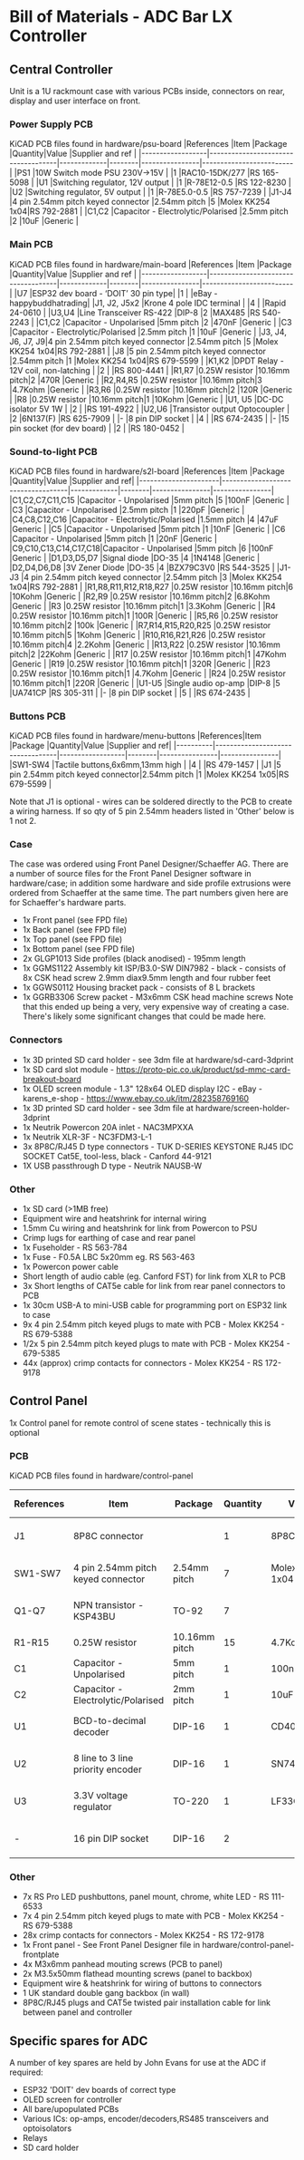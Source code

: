 # Bill of Materials - ADC Bar LX Controller

## Central Controller 
Unit is a 1U rackmount case with various PCBs inside, connectors on rear, display and user interface on front.

### Power Supply PCB
KiCAD PCB files found in hardware/psu-board
|References        |Item                                |Package      |Quantity|Value           |Supplier and ref         |
|------------------|------------------------------------|-------------|--------|----------------|-------------------------|
|PS1               |10W Switch mode PSU 230V->15V       |             |1       |RAC10-15DK/277  |RS 165-5098              |
|U1                |Switching regulator, 12V output     |             |1       |R-78E12-0.5     |RS 122-8230              |
|U2                |Switching regulator, 5V output      |             |1       |R-78E5.0-0.5    |RS 757-7239              |
|J1-J4             |4 pin 2.54mm pitch keyed connector  |2.54mm pitch |5       |Molex KK254 1x04|RS 792-2881              |
|C1,C2             |Capacitor - Electrolytic/Polarised  |2.5mm pitch  |2       |10uF            |Generic                  |
### Main PCB
KiCAD PCB files found in hardware/main-board
|References        |Item                                |Package      |Quantity|Value           |Supplier and ref         |
|------------------|------------------------------------|-------------|--------|----------------|-------------------------|
|U7                |ESP32 dev board - ‘DOIT’ 30 pin type|             |1       |                |eBay - happybuddhatrading|
|J1, J2, J5x2      |Krone 4 pole IDC terminal           |             |4       |                |Rapid 24-0610            |
|U3,U4             |Line Transceiver RS-422             |DIP-8        |2       |MAX485          |RS 540-2243              |
|C1,C2             |Capacitor - Unpolarised             |5mm pitch    |2       |470nF           |Generic                  |
|C3                |Capacitor - Electrolytic/Polarised  |2.5mm pitch  |1       |10uF            |Generic                  |
|J3, J4, J6, J7, J9|4 pin 2.54mm pitch keyed connector  |2.54mm pitch |5       |Molex KK254 1x04|RS 792-2881              |
|J8                |5 pin 2.54mm pitch keyed connector  |2.54mm pitch |1       |Molex KK254 1x04|RS 679-5599              |
|K1,K2             |DPDT Relay - 12V coil, non-latching |             |2       |                |RS 800-4441              |
|R1,R7             |0.25W resistor                      |10.16mm pitch|2       |470R            |Generic                  |
|R2,R4,R5          |0.25W resistor                      |10.16mm pitch|3       |4.7Kohm         |Generic                  |
|R3,R6             |0.25W resistor                      |10.16mm pitch|2       |120R            |Generic                  |
|R8                |0.25W resistor                      |10.16mm pitch|1       |10Kohm          |Generic                  |
|U1, U5            |DC-DC isolator 5V 1W                |             |2       |                |RS 191-4922              |
|U2,U6             |Transistor output Optocoupler       |             |2       |6N137(F)        |RS 625-7909              |
|-                 |8 pin DIP socket                    |             |4       |                |RS 674-2435              |
|-                 |15 pin socket (for dev board)       |             |2       |                |RS 180-0452              |
### Sound-to-light PCB
KiCAD PCB files found in hardware/s2l-board
|References            |Item                               |Package      |Quantity|Value           |Supplier and ref|
|----------------------|-----------------------------------|-------------|--------|----------------|----------------|
|C1,C2,C7,C11,C15      |Capacitor - Unpolarised            |5mm pitch    |5       |100nF           |Generic         |
|C3                    |Capacitor - Unpolarised            |2.5mm pitch  |1       |220pF           |Generic         |
|C4,C8,C12,C16         |Capacitor - Electrolytic/Polarised |1.5mm pitch  |4       |47uF            |Generic         |
|C5                    |Capacitor - Unpolarised            |5mm pitch    |1       |10nF            |Generic         |
|C6                    |Capacitor - Unpolarised            |5mm pitch    |1       |20nF            |Generic         |
|C9,C10,C13,C14,C17,C18|Capacitor - Unpolarised            |5mm pitch    |6       |100nF           |Generic         |
|D1,D3,D5,D7           |Signal diode                       |DO-35        |4       |1N4148          |Generic         |
|D2,D4,D6,D8           |3V Zener Diode                     |DO-35        |4       |BZX79C3V0       |RS 544-3525     |
|J1-J3                 |4 pin 2.54mm pitch keyed connector |2.54mm pitch |3       |Molex KK254 1x04|RS 792-2881     |
|R1,R8,R11,R12,R18,R27 |0.25W resistor                     |10.16mm pitch|6       |10Kohm          |Generic         |
|R2,R9                 |0.25W resistor                     |10.16mm pitch|2       |6.8Kohm         |Generic         |
|R3                    |0.25W resistor                     |10.16mm pitch|1       |3.3Kohm         |Generic         |
|R4                    |0.25W resistor                     |10.16mm pitch|1       |100R            |Generic         |
|R5,R6                 |0.25W resistor                     |10.16mm pitch|2       |100k            |Generic         |
|R7,R14,R15,R20,R25    |0.25W resistor                     |10.16mm pitch|5       |1Kohm           |Generic         |
|R10,R16,R21,R26       |0.25W resistor                     |10.16mm pitch|4       |2.2Kohm         |Generic         |
|R13,R22               |0.25W resistor                     |10.16mm pitch|2       |22Kohm          |Generic         |
|R17                   |0.25W resistor                     |10.16mm pitch|1       |47Kohm          |Generic         |
|R19                   |0.25W resistor                     |10.16mm pitch|1       |320R            |Generic         |
|R23                   |0.25W resistor                     |10.16mm pitch|1       |4.7Kohm         |Generic         |
|R24                   |0.25W resistor                     |10.16mm pitch|1       |220R            |Generic         |
|U1-U5                 |Single audio op-amp                |DIP-8        |5       |UA741CP         |RS 305-311      |
|-                     |8 pin DIP socket                   |             |5       |                |RS 674-2435     |

### Buttons PCB
KiCAD PCB files found in hardware/menu-buttons
|References|Item                              |Package           |Quantity|Value           |Supplier and ref|
|----------|----------------------------------|------------------|--------|----------------|----------------|
|SW1-SW4   |Tactile buttons,6x6mm,13mm high   |                  |4       |                |RS 479-1457     |
|J1        |5 pin 2.54mm pitch keyed connector|2.54mm pitch      |1       |Molex KK254 1x05|RS 679-5599     |

Note that J1 is optional - wires can be soldered directly to the PCB to create a wiring harness. If so qty of 5 pin 2.54mm headers listed in 'Other' below is 1 not 2. 

### Case
The case was ordered using Front Panel Designer/Schaeffer AG. There are a number of source files for the Front Panel Designer software in hardware/case; in addition some hardware and side profile extrusions were ordered from Schaeffer at the same time. The part numbers given here are for Schaeffer's hardware parts.
- 1x Front panel (see FPD file)
- 1x Back panel (see FPD file)
- 1x Top panel (see FPD file)
- 1x Bottom panel (see FPD file)
- 2x GLGP1013 Side profiles (black anodised) - 195mm length
- 1x GGMS1122 Assembly kit ISP/B3.0-SW DIN7982 - black - consists of 8x CSK head screw 2.9mm diax9.5mm length and four rubber feet
- 1x GGWS0112 Housing bracket pack - consists of 8 L brackets
- 1x GGRB3306 Screw packet - M3x6mm CSK head machine screws 
Note that this ended up being a very, very expensive way of creating a case. There's likely some significant changes that could be made here.

### Connectors
- 1x 3D printed SD card holder - see 3dm file at hardware/sd-card-3dprint
- 1x SD card slot module - https://proto-pic.co.uk/product/sd-mmc-card-breakout-board
- 1x OLED screen module - 1.3" 128x64 OLED display I2C - eBay - karens_e-shop - https://www.ebay.co.uk/itm/282358769160
- 1x 3D printed SD card holder - see 3dm file at hardware/screen-holder-3dprint
- 1x Neutrik Powercon 20A inlet - NAC3MPXXA
- 1x Neutrik XLR-3F - NC3FDM3-L-1
- 3x 8P8C/RJ45 D type connectors - TUK D-SERIES KEYSTONE RJ45 IDC SOCKET Cat5E, tool-less, black - Canford 44-9121
- 1X USB passthrough D type - Neutrik NAUSB-W

### Other
- 1x SD card (>1MB free)
- Equipment wire and heatshrink for internal wiring
- 1.5mm Cu wiring and heatshrink for link from Powercon to PSU
- Crimp lugs for earthing of case and rear panel
- 1x Fuseholder - RS 563-784
- 1x Fuse - F0.5A LBC 5x20mm eg. RS 563-463
- 1x Powercon power cable
- Short length of audio cable (eg. Canford FST) for link from XLR to PCB
- 3x Short lengths of CAT5e cable for link from rear panel connectors to PCB
- 1x 30cm USB-A to mini-USB cable for programming port on ESP32 link to case 
- 9x 4 pin 2.54mm pitch keyed plugs to mate with PCB - Molex KK254 - RS 679-5388
- 1/2x 5 pin 2.54mm pitch keyed plugs to mate with PCB - Molex KK254 - 679-5385
- 44x (approx)  crimp contacts for connectors - Molex KK254 - RS 172-9178

## Control Panel
1x Control panel for remote control of scene states - technically this is optional
### PCB

KiCAD PCB files found in hardware/control-panel
 
|References|Item                              |Package           |Quantity|Value           |Supplier and ref|
|----------|----------------------------------|------------------|--------|----------------|----------------|
|J1        |8P8C connector                    |                  |1       |8P8C            |RS 331-6443     |
|SW1-SW7   |4 pin 2.54mm pitch keyed connector|2.54mm pitch      |7       |Molex KK254 1x04|RS 792-2881     |
|Q1-Q7     |NPN transistor - KSP43BU          |TO-92             |7       |                |RS 806-4620     |
|R1-R15    |0.25W resistor                    |10.16mm pitch     |15      |4.7Kohm         |Generic         |
|C1        |Capacitor - Unpolarised           |5mm pitch         |1       |100nF           |Generic         |
|C2        |Capacitor - Electrolytic/Polarised|2mm pitch         |1       |10uF            |Generic         |
|U1        |BCD-to-decimal decoder            |DIP-16            |1       |CD4028BEE4      |RS 145-0465     |
|U2        |8 line to 3 line priority encoder |DIP-16            |1       |SN74HC148       |RS 443-053      |
|U3        |3.3V voltage regulator            |TO-220            |1       |LF33CV          |RS 355-4128     |
|-         |16 pin DIP socket                 |DIP-16            |2       |                |RS 674-2432     |
### Other
- 7x RS Pro LED pushbuttons, panel mount, chrome, white LED - RS 111-6533
- 7x 4 pin 2.54mm pitch keyed plugs to mate with PCB - Molex KK254 - RS 679-5388
- 28x crimp contacts for connectors - Molex KK254 - RS 172-9178
- 1x Front panel - See Front Panel Designer file in hardware/control-panel-frontplate
- 4x M3x6mm panhead mouting screws (PCB to panel) 
- 2x M3.5x50mm flathead mounting screws (panel to backbox)
- Equipment wire & heatshrink for wiring of buttons to connectors
- 1 UK standard double gang backbox (in wall)
- 8P8C/RJ45 plugs and CAT5e twisted pair installation cable for link between panel and controller

## Specific spares for ADC
A number of key spares are held by John Evans for use at the ADC if required: 
- ESP32 'DOIT' dev boards of correct type
- OLED screen for controller
- All bare/upopulated PCBs 
- Various ICs: op-amps, encoder/decoders,RS485 transceivers and optoisolators 
- Relays
- SD card holder 
